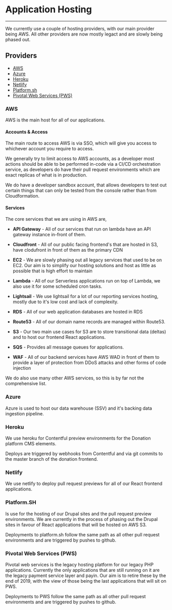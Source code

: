 # Application Hosting
***

We currently use a couple of hosting providers, with our main provider being AWS. All other providers are now mostly
legact and are slowly being phased out.

## Providers
- [AWS](#aws)
- [Azure](#azure)
- [Heroku](#heroku)
- [Netlify](#netlify)
- [Platform.sh](#platformsh)
- [Pivotal Web Services (PWS)](#pivotal-web-services-pws)

### AWS
AWS is the main host for all of our applications.

#### Accounts & Access
The main route to access AWS is via SSO, which will give you access to whichever account you require to access.

We generally try to limit access to AWS accounts, as a developer most actions should be able to be performed in-code via
a CI/CD orchestration service, as developers do have their pull request environments which are exact replicas of what is 
in production.

We do have a developer sandbox account, that allows developers to test out certain things that can only be tested from 
the console rather than from Cloudformation. 

#### Services

The core services that we are using in AWS are,

- **API Gateway** - All of our services that run on lambda have an API gateway instance in-front of them.

- **Cloudfront** - All of our public facing frontend's that are hosted in S3, have clodufront in front of them as the 
primary CDN

- **EC2** - We are slowly phasing out all legacy services that used to be on EC2. Our aim is to simplify our hosting 
solutions and host as little as possible that is high effort to maintain

- **Lambda** - All of our Serverless applications run on top of Lambda, we also use it for some scheduled cron tasks.

- **Lightsail** - We use lightsail for a lot of our reporting services hosting, mostly due to it's low cost and lack of 
complexity.

- **RDS** - All of our web application databases are hosted in RDS

- **Route53** - All of our domain name records are managed within Route53.

- **S3** - Our two main use cases for S3 are to store transitional data (deltas) and to host our frontend React 
applications.

- **SQS** - Provides all message queues for applications.

- **WAF** - All of our backend services have AWS WAD in front of them to provide a layer of protection from DDoS attacks
and other forms of code injection

We do also use many other AWS services, so this is by far not the comprehensive list.

### Azure
Azure is used to host our data warehouse (SSV) and it's backing data ingestion pipeline.

### Heroku
We use heroku for Contentful preview environments for the Donation platform CMS elements.

Deploys are triggered by webhooks from Contentful and via git commits to the master branch of the donation
frontend.

### Netlify
We use netlify to deploy pull request previews for all of our React frontend applications.

### Platform.SH
Is use for the hosting of our Drupal sites and the pull request preview environments. We are currently in the process of 
phasing out the Drupal sites in favour of React applications that will be hosted on AWS S3.

Deployments to platform.sh follow the same path as all other pull request environments and are triggered by pushes to 
github.

### Pivotal Web Services (PWS)
Pivotal web services is the legacy hosting platform for our legacy PHP applications. Currently the only applications that
are still running on it are the legacy payment service layer and payin. Our aim is to retire these by the end of 2019, 
with the view of those being the last applications that will sit on PWS.

Deployments to PWS follow the same path as all other pull request environments and are triggered by pushes to 
github.


